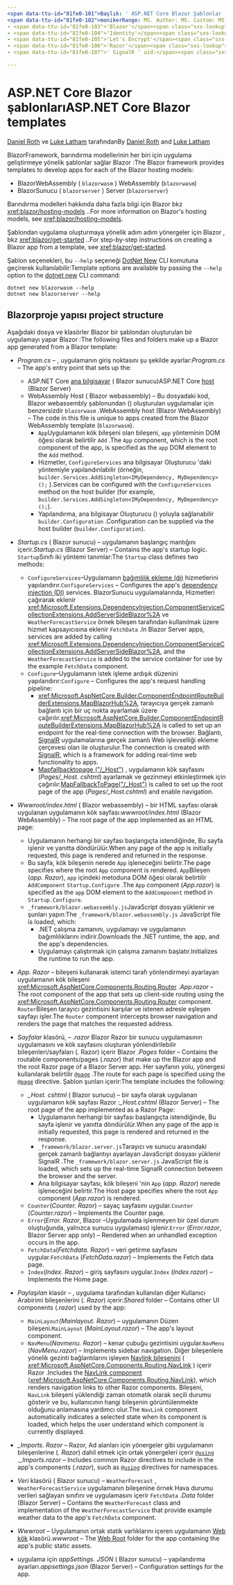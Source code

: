 ```yaml
---
<span data-ttu-id="81fe0-101">Başlık: ' ASP.NET Core Blazor Şablonlar ' Yazar: Açıklama: ' ASP.NET Core Blazor uygulama şablonları ve proje yapısı hakkında bilgi edinin Blazor . '</span><span class="sxs-lookup"><span data-stu-id="81fe0-101">title: 'ASP.NET Core Blazor templates' author: description: 'Learn about ASP.NET Core Blazor app templates and Blazor project structure.'</span></span>
<span data-ttu-id="81fe0-102">monikerRange: MS. Author: MS. Custom: MS. Date: No-loc:</span><span class="sxs-lookup"><span data-stu-id="81fe0-102">monikerRange: ms.author: ms.custom: ms.date: no-loc:</span></span>
- <span data-ttu-id="81fe0-103">'Blazor'</span><span class="sxs-lookup"><span data-stu-id="81fe0-103">'Blazor'</span></span>
- <span data-ttu-id="81fe0-104">'Identity'</span><span class="sxs-lookup"><span data-stu-id="81fe0-104">'Identity'</span></span>
- <span data-ttu-id="81fe0-105">'Let's Encrypt'</span><span class="sxs-lookup"><span data-stu-id="81fe0-105">'Let's Encrypt'</span></span>
- <span data-ttu-id="81fe0-106">'Razor'</span><span class="sxs-lookup"><span data-stu-id="81fe0-106">'Razor'</span></span>
- <span data-ttu-id="81fe0-107">' SignalR ' uid:</span><span class="sxs-lookup"><span data-stu-id="81fe0-107">'SignalR' uid:</span></span> 

---
```

# <a name="aspnet-core-blazor-templates"></a><span data-ttu-id="81fe0-108">ASP.NET Core Blazor şablonları</span><span class="sxs-lookup"><span data-stu-id="81fe0-108">ASP.NET Core Blazor templates</span></span>

<span data-ttu-id="81fe0-109">[Daniel Roth](https://github.com/danroth27) ve [Luke Latham](https://github.com/guardrex) tarafından</span><span class="sxs-lookup"><span data-stu-id="81fe0-109">By [Daniel Roth](https://github.com/danroth27) and [Luke Latham](https://github.com/guardrex)</span></span>

<span data-ttu-id="81fe0-110">BlazorFramework, barındırma modellerinin her biri için uygulama geliştirmeye yönelik şablonlar sağlar Blazor :</span><span class="sxs-lookup"><span data-stu-id="81fe0-110">The Blazor framework provides templates to develop apps for each of the Blazor hosting models:</span></span>

* Blazor<span data-ttu-id="81fe0-111">WebAssembly ( `blazorwasm` )</span><span class="sxs-lookup"><span data-stu-id="81fe0-111"> WebAssembly (`blazorwasm`)</span></span>
* Blazor<span data-ttu-id="81fe0-112">Sunucu ( `blazorserver` )</span><span class="sxs-lookup"><span data-stu-id="81fe0-112"> Server (`blazorserver`)</span></span>

<span data-ttu-id="81fe0-113">Barındırma modelleri hakkında daha fazla bilgi için Blazor bkz <xref:blazor/hosting-models> ..</span><span class="sxs-lookup"><span data-stu-id="81fe0-113">For more information on Blazor's hosting models, see <xref:blazor/hosting-models>.</span></span>

<span data-ttu-id="81fe0-114">Şablondan uygulama oluşturmaya yönelik adım adım yönergeler için Blazor , bkz <xref:blazor/get-started> ..</span><span class="sxs-lookup"><span data-stu-id="81fe0-114">For step-by-step instructions on creating a Blazor app from a template, see <xref:blazor/get-started>.</span></span>

<span data-ttu-id="81fe0-115">Şablon seçenekleri, bu `--help` seçeneği [DotNet New](/dotnet/core/tools/dotnet-new) CLI komutuna geçirerek kullanılabilir:</span><span class="sxs-lookup"><span data-stu-id="81fe0-115">Template options are available by passing the `--help` option to the [dotnet new](/dotnet/core/tools/dotnet-new) CLI command:</span></span>

```dotnetcli
dotnet new blazorwasm --help
dotnet new blazorserver --help
```

## <a name="blazor-project-structure"></a>Blazor<span data-ttu-id="81fe0-116">proje yapısı</span><span class="sxs-lookup"><span data-stu-id="81fe0-116"> project structure</span></span>

<span data-ttu-id="81fe0-117">Aşağıdaki dosya ve klasörler Blazor bir şablondan oluşturulan bir uygulamayı yapar Blazor :</span><span class="sxs-lookup"><span data-stu-id="81fe0-117">The following files and folders make up a Blazor app generated from a Blazor template:</span></span>

* <span data-ttu-id="81fe0-118">*Program.cs* &ndash; , uygulamanın giriş noktasını şu şekilde ayarlar:</span><span class="sxs-lookup"><span data-stu-id="81fe0-118">*Program.cs* &ndash; The app's entry point that sets up the:</span></span>

  * <span data-ttu-id="81fe0-119">ASP.NET Core [ana bilgisayar](xref:fundamentals/host/generic-host) ( Blazor sunucu)</span><span class="sxs-lookup"><span data-stu-id="81fe0-119">ASP.NET Core [host](xref:fundamentals/host/generic-host) (Blazor Server)</span></span>
  * <span data-ttu-id="81fe0-120">WebAssembly Host ( Blazor webassembly) &ndash; Bu dosyadaki kod, Blazor webassembly şablonundan () oluşturulan uygulamalar için benzersizdir `blazorwasm` .</span><span class="sxs-lookup"><span data-stu-id="81fe0-120">WebAssembly host (Blazor WebAssembly) &ndash; The code in this file is unique to apps created from the Blazor WebAssembly template (`blazorwasm`).</span></span>
    * <span data-ttu-id="81fe0-121">`App`Uygulamanın kök bileşeni olan bileşeni, `app` yönteminin DOM öğesi olarak belirtilir `Add` .</span><span class="sxs-lookup"><span data-stu-id="81fe0-121">The `App` component, which is the root component of the app, is specified as the `app` DOM element to the `Add` method.</span></span>
    * <span data-ttu-id="81fe0-122">Hizmetler, `ConfigureServices` ana bilgisayar Oluşturucu 'daki yöntemiyle yapılandırılabilir (örneğin, `builder.Services.AddSingleton<IMyDependency, MyDependency>();` ).</span><span class="sxs-lookup"><span data-stu-id="81fe0-122">Services can be configured with the `ConfigureServices` method on the host builder (for example, `builder.Services.AddSingleton<IMyDependency, MyDependency>();`).</span></span>
    * <span data-ttu-id="81fe0-123">Yapılandırma, ana bilgisayar Oluşturucu () yoluyla sağlanabilir `builder.Configuration` .</span><span class="sxs-lookup"><span data-stu-id="81fe0-123">Configuration can be supplied via the host builder (`builder.Configuration`).</span></span>

* <span data-ttu-id="81fe0-124">*Startup.cs* ( Blazor sunucu) &ndash; uygulamanın başlangıç mantığını içerir.</span><span class="sxs-lookup"><span data-stu-id="81fe0-124">*Startup.cs* (Blazor Server) &ndash; Contains the app's startup logic.</span></span> <span data-ttu-id="81fe0-125">`Startup`Sınıfı iki yöntemi tanımlar:</span><span class="sxs-lookup"><span data-stu-id="81fe0-125">The `Startup` class defines two methods:</span></span>

  * <span data-ttu-id="81fe0-126">`ConfigureServices`&ndash;Uygulamanın [bağımlılık ekleme (dı)](xref:fundamentals/dependency-injection) hizmetlerini yapılandırır.</span><span class="sxs-lookup"><span data-stu-id="81fe0-126">`ConfigureServices` &ndash; Configures the app's [dependency injection (DI)](xref:fundamentals/dependency-injection) services.</span></span> <span data-ttu-id="81fe0-127">BlazorSunucu uygulamalarında, Hizmetleri çağırarak eklenir <xref:Microsoft.Extensions.DependencyInjection.ComponentServiceCollectionExtensions.AddServerSideBlazor%2A> ve `WeatherForecastService` örnek bileşen tarafından kullanılmak üzere hizmet kapsayıcısına eklenir `FetchData` .</span><span class="sxs-lookup"><span data-stu-id="81fe0-127">In Blazor Server apps, services are added by calling <xref:Microsoft.Extensions.DependencyInjection.ComponentServiceCollectionExtensions.AddServerSideBlazor%2A>, and the `WeatherForecastService` is added to the service container for use by the example `FetchData` component.</span></span>
  * <span data-ttu-id="81fe0-128">`Configure`&ndash;Uygulamanın istek işleme ardışık düzenini yapılandırır:</span><span class="sxs-lookup"><span data-stu-id="81fe0-128">`Configure` &ndash; Configures the app's request handling pipeline:</span></span>
    * <span data-ttu-id="81fe0-129"><xref:Microsoft.AspNetCore.Builder.ComponentEndpointRouteBuilderExtensions.MapBlazorHub%2A>, tarayıcıya gerçek zamanlı bağlantı için bir uç nokta ayarlamak üzere çağırılır.</span><span class="sxs-lookup"><span data-stu-id="81fe0-129"><xref:Microsoft.AspNetCore.Builder.ComponentEndpointRouteBuilderExtensions.MapBlazorHub%2A> is called to set up an endpoint for the real-time connection with the browser.</span></span> <span data-ttu-id="81fe0-130">Bağlantı, [SignalR](xref:signalr/introduction) uygulamalarına gerçek zamanlı Web işlevselliği ekleme çerçevesi olan ile oluşturulur.</span><span class="sxs-lookup"><span data-stu-id="81fe0-130">The connection is created with [SignalR](xref:signalr/introduction), which is a framework for adding real-time web functionality to apps.</span></span>
    * <span data-ttu-id="81fe0-131">[Mapfallbacktopage ("/_Host")](xref:Microsoft.AspNetCore.Builder.RazorPagesEndpointRouteBuilderExtensions.MapFallbackToPage*) , uygulamanın kök sayfasını (*Pages/_Host. cshtml*) ayarlamak ve gezinmeyi etkinleştirmek için çağırılır.</span><span class="sxs-lookup"><span data-stu-id="81fe0-131">[MapFallbackToPage("/_Host")](xref:Microsoft.AspNetCore.Builder.RazorPagesEndpointRouteBuilderExtensions.MapFallbackToPage*) is called to set up the root page of the app (*Pages/_Host.cshtml*) and enable navigation.</span></span>

* <span data-ttu-id="81fe0-132">*Wwwroot/index.html* ( Blazor webassembly) &ndash; bir HTML sayfası olarak uygulanan uygulamanın kök sayfası:</span><span class="sxs-lookup"><span data-stu-id="81fe0-132">*wwwroot/index.html* (Blazor WebAssembly) &ndash; The root page of the app implemented as an HTML page:</span></span>
  * <span data-ttu-id="81fe0-133">Uygulamanın herhangi bir sayfası başlangıçta istendiğinde, Bu sayfa işlenir ve yanıtta döndürülür.</span><span class="sxs-lookup"><span data-stu-id="81fe0-133">When any page of the app is initially requested, this page is rendered and returned in the response.</span></span>
  * <span data-ttu-id="81fe0-134">Bu sayfa, kök bileşenin nerede `App` işleneceğini belirtir.</span><span class="sxs-lookup"><span data-stu-id="81fe0-134">The page specifies where the root `App` component is rendered.</span></span> <span data-ttu-id="81fe0-135">`App`Bileşen (*app. Razor*), `app` içindeki metoduna DOM öğesi olarak belirtilir `AddComponent` `Startup.Configure` .</span><span class="sxs-lookup"><span data-stu-id="81fe0-135">The `App` component (*App.razor*) is specified as the `app` DOM element to the `AddComponent` method in `Startup.Configure`.</span></span>
  * <span data-ttu-id="81fe0-136">`_framework/blazor.webassembly.js`JavaScript dosyası yüklenir ve şunları yapın:</span><span class="sxs-lookup"><span data-stu-id="81fe0-136">The `_framework/blazor.webassembly.js` JavaScript file is loaded, which:</span></span>
    * <span data-ttu-id="81fe0-137">.NET çalışma zamanını, uygulamayı ve uygulamanın bağımlılıklarını indirir.</span><span class="sxs-lookup"><span data-stu-id="81fe0-137">Downloads the .NET runtime, the app, and the app's dependencies.</span></span>
    * <span data-ttu-id="81fe0-138">Uygulamayı çalıştırmak için çalışma zamanını başlatır.</span><span class="sxs-lookup"><span data-stu-id="81fe0-138">Initializes the runtime to run the app.</span></span>

* <span data-ttu-id="81fe0-139">*App. Razor* &ndash; bileşeni kullanarak istemci tarafı yönlendirmeyi ayarlayan uygulamanın kök bileşeni <xref:Microsoft.AspNetCore.Components.Routing.Router> .</span><span class="sxs-lookup"><span data-stu-id="81fe0-139">*App.razor* &ndash; The root component of the app that sets up client-side routing using the <xref:Microsoft.AspNetCore.Components.Routing.Router> component.</span></span> <span data-ttu-id="81fe0-140">`Router`Bileşen tarayıcı gezintisini karşılar ve istenen adresle eşleşen sayfayı işler.</span><span class="sxs-lookup"><span data-stu-id="81fe0-140">The `Router` component intercepts browser navigation and renders the page that matches the requested address.</span></span>

* <span data-ttu-id="81fe0-141">*Sayfalar* klasörü, &ndash; *.razor* Blazor Razor bir sunucu uygulamasının uygulamasını ve kök sayfasını oluşturan yönlendirilebilir bileşenleri/sayfaları (. Razor) içerir Blazor .</span><span class="sxs-lookup"><span data-stu-id="81fe0-141">*Pages* folder &ndash; Contains the routable components/pages (*.razor*) that make up the Blazor app and the root Razor page of a Blazor Server app.</span></span> <span data-ttu-id="81fe0-142">Her sayfanın yolu, yönergesi kullanılarak belirtilir [`@page`](xref:mvc/views/razor#page) .</span><span class="sxs-lookup"><span data-stu-id="81fe0-142">The route for each page is specified using the [`@page`](xref:mvc/views/razor#page) directive.</span></span> <span data-ttu-id="81fe0-143">Şablon şunları içerir:</span><span class="sxs-lookup"><span data-stu-id="81fe0-143">The template includes the following:</span></span>
  * <span data-ttu-id="81fe0-144">*_Host. cshtml* ( Blazor sunucu) &ndash; bir sayfa olarak uygulanan uygulamanın kök sayfası Razor :</span><span class="sxs-lookup"><span data-stu-id="81fe0-144">*_Host.cshtml* (Blazor Server) &ndash; The root page of the app implemented as a Razor Page:</span></span>
    * <span data-ttu-id="81fe0-145">Uygulamanın herhangi bir sayfası başlangıçta istendiğinde, Bu sayfa işlenir ve yanıtta döndürülür.</span><span class="sxs-lookup"><span data-stu-id="81fe0-145">When any page of the app is initially requested, this page is rendered and returned in the response.</span></span>
    * <span data-ttu-id="81fe0-146">`_framework/blazor.server.js`Tarayıcı ve sunucu arasındaki gerçek zamanlı bağlantıyı ayarlayan JavaScript dosyası yüklenir SignalR .</span><span class="sxs-lookup"><span data-stu-id="81fe0-146">The `_framework/blazor.server.js` JavaScript file is loaded, which sets up the real-time SignalR connection between the browser and the server.</span></span>
    * <span data-ttu-id="81fe0-147">Ana bilgisayar sayfası, kök bileşeni 'nin `App` (*app. Razor*) nerede işleneceğini belirtir.</span><span class="sxs-lookup"><span data-stu-id="81fe0-147">The Host page specifies where the root `App` component (*App.razor*) is rendered.</span></span>
  * <span data-ttu-id="81fe0-148">`Counter`(*Counter. Razor*) &ndash; sayaç sayfasını uygular.</span><span class="sxs-lookup"><span data-stu-id="81fe0-148">`Counter` (*Counter.razor*) &ndash; Implements the Counter page.</span></span>
  * <span data-ttu-id="81fe0-149">`Error`(*Error. Razor*, Blazor &ndash;Uygulamada işlenmeyen bir özel durum oluştuğunda, yalnızca sunucu uygulaması) işlenir.</span><span class="sxs-lookup"><span data-stu-id="81fe0-149">`Error` (*Error.razor*, Blazor Server app only) &ndash; Rendered when an unhandled exception occurs in the app.</span></span>
  * <span data-ttu-id="81fe0-150">`FetchData`(*Fetchdata. Razor*) &ndash; veri getirme sayfasını uygular.</span><span class="sxs-lookup"><span data-stu-id="81fe0-150">`FetchData` (*FetchData.razor*) &ndash; Implements the Fetch data page.</span></span>
  * <span data-ttu-id="81fe0-151">`Index`(*Index. Razor*) &ndash; giriş sayfasını uygular.</span><span class="sxs-lookup"><span data-stu-id="81fe0-151">`Index` (*Index.razor*) &ndash; Implements the Home page.</span></span>

* <span data-ttu-id="81fe0-152">*Paylaşılan* klasör &ndash; , uygulama tarafından kullanılan diğer Kullanıcı Arabirimi bileşenlerini (*. Razor*) içerir:</span><span class="sxs-lookup"><span data-stu-id="81fe0-152">*Shared* folder &ndash; Contains other UI components (*.razor*) used by the app:</span></span>
  * <span data-ttu-id="81fe0-153">`MainLayout`(*Mainlayout. Razor*) &ndash; uygulamanın Düzen bileşeni.</span><span class="sxs-lookup"><span data-stu-id="81fe0-153">`MainLayout` (*MainLayout.razor*) &ndash; The app's layout component.</span></span>
  * <span data-ttu-id="81fe0-154">`NavMenu`(*Navmenu. Razor*) &ndash; kenar çubuğu gezintisini uygular.</span><span class="sxs-lookup"><span data-stu-id="81fe0-154">`NavMenu` (*NavMenu.razor*) &ndash; Implements sidebar navigation.</span></span> <span data-ttu-id="81fe0-155">Diğer bileşenlere yönelik gezinti bağlantılarını işleyen [Navlink bileşenini](xref:blazor/routing#navlink-component) ( <xref:Microsoft.AspNetCore.Components.Routing.NavLink> ) içerir Razor .</span><span class="sxs-lookup"><span data-stu-id="81fe0-155">Includes the [NavLink component](xref:blazor/routing#navlink-component) (<xref:Microsoft.AspNetCore.Components.Routing.NavLink>), which renders navigation links to other Razor components.</span></span> <span data-ttu-id="81fe0-156">Bileşeni, `NavLink` bileşeni yüklendiği zaman otomatik olarak seçili durumu gösterir ve bu, kullanıcının hangi bileşenin görüntülenmekte olduğunu anlamasına yardımcı olur.</span><span class="sxs-lookup"><span data-stu-id="81fe0-156">The `NavLink` component automatically indicates a selected state when its component is loaded, which helps the user understand which component is currently displayed.</span></span>

* <span data-ttu-id="81fe0-157">*_Imports. Razor* &ndash; Razor, Ad alanları için yönergeler gibi uygulamanın bileşenlerine (*. Razor*) dahil etmek için ortak yönergeleri içerir [`@using`](xref:mvc/views/razor#using) .</span><span class="sxs-lookup"><span data-stu-id="81fe0-157">*_Imports.razor* &ndash; Includes common Razor directives to include in the app's components (*.razor*), such as [`@using`](xref:mvc/views/razor#using) directives for namespaces.</span></span>

* <span data-ttu-id="81fe0-158">*Veri* klasörü ( Blazor sunucu) &ndash; `WeatherForecast` , `WeatherForecastService` uygulamanın bileşenine örnek Hava durumu verileri sağlayan sınıfını ve uygulamasını içerir `FetchData` .</span><span class="sxs-lookup"><span data-stu-id="81fe0-158">*Data* folder (Blazor Server) &ndash; Contains the `WeatherForecast` class and implementation of the `WeatherForecastService` that provide example weather data to the app's `FetchData` component.</span></span>

* <span data-ttu-id="81fe0-159">*Wwwroot* &ndash; Uygulamanın ortak statik varlıklarını içeren uygulamanın [Web kök](xref:fundamentals/index#web-root) klasörü.</span><span class="sxs-lookup"><span data-stu-id="81fe0-159">*wwwroot* &ndash; The [Web Root](xref:fundamentals/index#web-root) folder for the app containing the app's public static assets.</span></span>

* <span data-ttu-id="81fe0-160">uygulama için *appSettings. JSON* ( Blazor sunucu) &ndash; yapılandırma ayarları.</span><span class="sxs-lookup"><span data-stu-id="81fe0-160">*appsettings.json* (Blazor Server) &ndash; Configuration settings for the app.</span></span>
